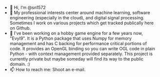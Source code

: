 - 👋 Hi, I’m @sn1572
- 👀 My professional interests center around machine learning, software engineering (especially in the cloud), and digital signal processing. Sometimes I work on various projects which get tracked publically here on Github.
- 🌱 I've been working on a hobby game engine for a few years now, "Evyl9". It is a Python package that uses Numpy for memory management and has C backing for performance critical portions of code. It provides an OpenGL binding so you can write OGL code in plain Python - with context management provided separately. This project is currently private but maybe someday will find its way to the public domain. :)
- 📫 How to reach me: Shoot an e-mail.

<!---
sn1572/sn1572 is a ✨ special ✨ repository because its `README.md` (this file) appears on your GitHub profile.
You can click the Preview link to take a look at your changes.
--->
